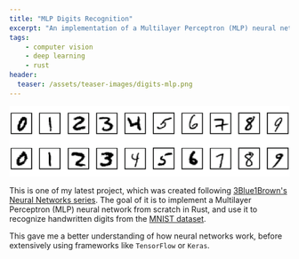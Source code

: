 ```yaml
---
title: "MLP Digits Recognition"
excerpt: "An implementation of a Multilayer Perceptron (MLP) neural network from scratch to recognize handwritten digits."
tags:
    - computer vision
    - deep learning
    - rust
header:
  teaser: /assets/teaser-images/digits-mlp.png
---
```


![Digits Recognition](../assets/projects/digits-mlp.png)

This is one of my latest project, which was created following [3Blue1Brown's Neural Networks series](https://youtu.be/aircAruvnKk). The goal of it is to implement a Multilayer Perceptron (MLP) neural network from scratch in Rust, and use it to recognize handwritten digits from the [MNIST dataset](http://yann.lecun.com/exdb/mnist/).


This gave me a better understanding of how neural networks work, before extensively using frameworks like `TensorFlow` or `Keras`.